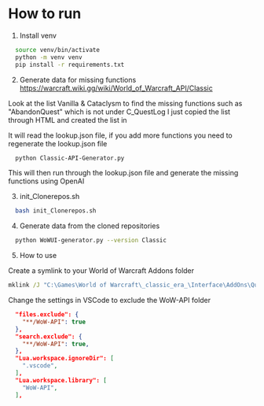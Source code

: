 # How to run

1. Install venv

```bash
  source venv/bin/activate
  python -m venv venv
  pip install -r requirements.txt
```

2. Generate data for missing functions
https://warcraft.wiki.gg/wiki/World_of_Warcraft_API/Classic

Look at the list
Vanilla & Cataclysm to find the missing functions such as "AbandonQuest" which is not under C_QuestLog
I just copied the list through HTML and created the list in 

It will read the lookup.json file, if you add more functions you need to regenerate the lookup.json file

```bash
  python Classic-API-Generator.py
```
This will then run through the lookup.json file and generate the missing functions using OpenAI


3. init_Clonerepos.sh

```bash
  bash init_Clonerepos.sh
```

4. Generate data from the cloned repositories

```bash
  python WoWUI-generator.py --version Classic
```


5. How to use

Create a symlink to your World of Warcraft Addons folder

```bat
mklink /J "C:\Games\World of Warcraft\_classic_era_\Interface\AddOns\QuestLite\WoW-API" "D:\Projekt\wow-api-libraries\API-Classic"
```

Change the settings in VSCode to exclude the WoW-API folder
```json
  "files.exclude": {
    "**/WoW-API": true
  },
  "search.exclude": {
    "**/WoW-API": true,
  },
  "Lua.workspace.ignoreDir": [
    ".vscode",
  ],
  "Lua.workspace.library": [
    "WoW-API",
  ],
```